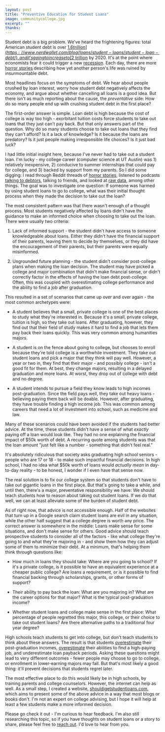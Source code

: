 ```yaml
---
layout: post
title: "Preventive Education for Student Loans"
image: communitycollege.jpg
excerpt: ""
thanks: 
---
```


Student debt is a big problem. We've heard the frightening figures: total American student debt is over [$1.6 trillion](https://www.nerdwallet.com/blog/loans/student-loans/student-loan-debt/), and it's going to increase to [$2 trillion](https://www.cnbc.com/2019/09/19/student-debt-continues-to-climb-heres-how-much-graduates-now-owe.html) by 2020. It's at the point where economists fear it could trigger a new [recession](https://knowledge.wharton.upenn.edu/article/student-loan-debt-crisis/). Each day, there are more [horror stories](https://studentdebtcrisis.org/read-student-debt-stories/) describing how yet another person's life was ruined by insurmountable debt.

Most headlines focus on the symptoms of debt. We hear about people crushed by loan interest, worry how student debt negatively affects the economy, and argue about whether cancelling all loans is a good idea. But there isn't as much reporting about the cause, the *preventative* side: How do so many people end up with crushing student debt in the first place?

The first-order answer is simple. Loan debt is high because the cost of college is way too high - exorbitant tuition costs force students to take out loans that they just can't pay back. But that only answers part of the question. Why do so many students choose to take out loans that they find they can't afford? Is it a lack of knowledge? Is it because the loans are predatory? Is it just people making irresponsible life choices? Is it just bad luck?

I had little initial insight here, because I've never had to take out a student loan. I'm lucky - my college career (computer science at UT Austin) was 1) relatively inexpensive, 2) conducive to summer internships that could pay for college, and 3) backed by support from my parents. So I did some digging: I read through Reddit threads of [horror stories](https://www.reddit.com/r/StudentLoans/comments/a7altk/student_loan_horror_stories/), listened to podcasts [talking to debtors](https://project.wnyc.org/death-sex-money-podcast-student-loans/), talking to friends, and looked at [raw data](https://collegescorecard.ed.gov/data/), among other things. The goal was to investigate one question: If someone was harmed by using student loans to go to college, what was their initial thought process when they made the decision to take out the loan?

The most consistent pattern was that there wasn't enough of a thought process. Most students negatively affected by loans didn't have the guidance to make an informed choice when choosing to take out the loan. There were usually two criteria:

1. Lack of informed support - the student didn't have access to someone knowledgeable about loans. Either they didn't have the financial support of their parents, leaving them to decide by themselves, or they did have the encouragement of their parents, but their parents were equally misinformed.

2. Ungrounded future planning - the student didn't consider post-college plans when making the loan decision. The student may have picked a college and major combination that didn't make financial sense, or didn't correctly factor in the effects of having the loan debt post-college. Often, this was coupled with overestimating college performance and the ability to find a job after graduation.

This resulted in a set of scenarios that came up over and over again - the most common archetypes were:

* A student believes that a small, private college is one of the best places to study what they're interested in. Because it's a small, private college, tuition is high, so they take out loans. After graduating, however, they find out that their field of study makes it hard to find a job that lets them pay back their loans quickly. This was very common among humanities majors.

* A student is on the fence about going to college, but chooses to enroll because they're told college is a worthwhile investment. They take out student loans and pick a major that they think will pay well. However, a year or two in, they find that their major - and possibly college - isn't a good fit for them. At best, they change majors, resulting in a delayed graduation and more loans. At worst, they drop out of college with debt and no degree.

* A student intends to pursue a field they know leads to high incomes post-graduation. Since the field pays well, they take out heavy loans - believing paying them back will be doable. However, after graduating, they have trouble finding a high income job. This was common among careers that need a lot of investment into school, such as medicine and law.

Many of these scenarios could have been avoided if the students had better advice. At the time, these students didn't have a sense of what *exactly* paying off a loan would look like. They had no one explaining the financial impact of $50k worth of debt. A recurring quote among students was that the loan amount "just felt like a number - something that didn't feel real."

It's absolutely ridiculous that society asks graduating high school seniors - people who are 17 or 18 - to make such impactful financial decisions. In high school, I had no idea what $50k worth of loans would *actually mean* in day-to-day reality - to be honest, I wonder if I even have that sense now.

The real solution is to fix our college system so that students don't have to take out gigantic loans in the first place. But that's going to take a while, and until then, there's a major, preventative responsibility we have: We should teach students how to reason about taking out student loans. If we do that well, we can at least alleviate some of the burden of student debt.

As of right now, that advice is not accessible enough. Half of the websites that turn up in a Google search claim student loans are evil in any situation, while the other half suggest that a college degree is worth any price. The correct answer is somewhere in the middle: Loans make sense for some situations, and don't make sense for others. Good advice should teach prospective students to consider all of the factors - like what college they're going to and what they're majoring in - and show them how they can adjust some of them to minimize their debt. At a minimum, that's helping them think through questions like:

* How much in loans they should take: Where are you going to school? If it's a private college, is it possible to have an equivalent experience at a cheaper public college? Are loans a requirement, or is it possible to find financial backing through scholarships, grants, or other forms of support?

* Their ability to pay back the loan: What are you majoring in? What are the career options for that major? What is the typical post-graduation income?

* Whether student loans and college make sense in the first place: What percentage of people regretted this major, this college, or their choice to take out student loans? Are there alternative paths to a traditional four year degree?

High schools teach students to get into college, but don't teach students to think about these answers. The result is that students [overestimate](https://www.inc.com/minda-zetlin/college-grads-overestimate-starting-salaries-study-shows.html) their post-graduation incomes, [overestimate](https://www.businessinsider.com/college-graduates-overestimate-skills-2013-10) their abilities to find a high-paying job, and underestimate loan payback periods. Asking these questions might lead to very different outcomes - fewer people may choose to go to college, or enrollment in lower-earning majors may fall. But that's most likely a good thing: it'll prevent decisions that students regret later.

The most effective place to do this would likely be in high schools, by training parents and college counselors. However, the internet can help as well. As a small step, I created a website, [shouldigetstudentloans.com](https://shouldigetstudentloans.com/), which aims to present some of the above advice in a way that most blogs or books don't. I'm not an expert on college advising, but I hope it will help at least a few students make a more informed decision.

Please go check it out - I'm curious to hear feedback. I'm also still researching this topic, so if you have thoughts on student loans or a story to share, please feel free to [reach out](mailto:neilpatil215@gmail.com). I'd love to hear from you.

